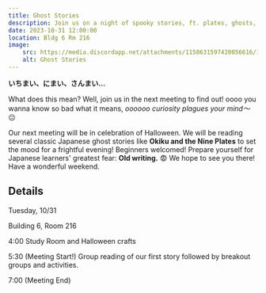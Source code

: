 ```yaml
---
title: Ghost Stories
description: Join us on a night of spooky stories, ft. plates, ghosts, and some other spooky stuff!
date: 2023-10-31 12:00:00
location: Bldg 6 Rm 216
image: 
    src: https://media.discordapp.net/attachments/1158631597420056616/1166935555339190322/meeting_9_jll.png?ex=655586ed&is=654311ed&hm=8faa613d3e238cc3b9c21964c57a9930dff27723de670f7eeba15ff8a9e7455a&=&width=905&height=905
    alt: Ghost Stories
---
```


**いちまい、にまい、さんまい…**

What does this mean? Well, join us in the next meeting to find out!
oooo you wanna know so bad what it means, *oooooo curiosity plagues your mind～* 😐

Our next meeting will be in celebration of Halloween. We will be reading several classic Japanese ghost stories like **Okiku and the Nine Plates** to set the mood for a frightful evening! Beginners welcomed! Prepare yourself for Japanese learners' greatest fear: **Old writing.** 😨 We hope to see you there! Have a wonderful weekend.

## Details
Tuesday, 10/31

Building 6, Room 216

4:00    Study Room and Halloween crafts

5:30    (Meeting Start!) Group reading of our first story followed by breakout groups and activities.

7:00    (Meeting End)
